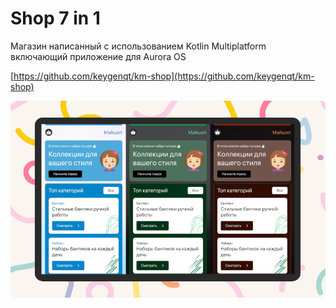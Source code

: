 Shop 7 in 1
===================

Магазин написанный с использованием Kotlin Multiplatform включающий приложение для Aurora OS

[https://github.com/keygenqt/km-shop](https://github.com/keygenqt/km-shop)

![picture](../assets/images/open-source/shop7in1.png)